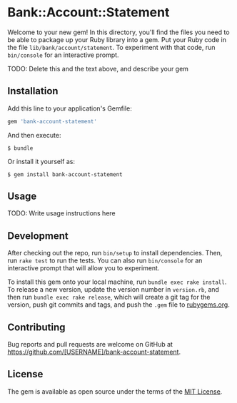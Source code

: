 # Bank::Account::Statement

Welcome to your new gem! In this directory, you'll find the files you need to be able to package up your Ruby library into a gem. Put your Ruby code in the file `lib/bank/account/statement`. To experiment with that code, run `bin/console` for an interactive prompt.

TODO: Delete this and the text above, and describe your gem

## Installation

Add this line to your application's Gemfile:

```ruby
gem 'bank-account-statement'
```

And then execute:

    $ bundle

Or install it yourself as:

    $ gem install bank-account-statement

## Usage

TODO: Write usage instructions here

## Development

After checking out the repo, run `bin/setup` to install dependencies. Then, run `rake test` to run the tests. You can also run `bin/console` for an interactive prompt that will allow you to experiment.

To install this gem onto your local machine, run `bundle exec rake install`. To release a new version, update the version number in `version.rb`, and then run `bundle exec rake release`, which will create a git tag for the version, push git commits and tags, and push the `.gem` file to [rubygems.org](https://rubygems.org).

## Contributing

Bug reports and pull requests are welcome on GitHub at https://github.com/[USERNAME]/bank-account-statement.


## License

The gem is available as open source under the terms of the [MIT License](http://opensource.org/licenses/MIT).

